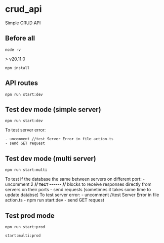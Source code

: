 # crud_api
Simple CRUD API

## Before all
```bush
node -v
```
\> v20.11.0
```bush
npm install
```

## API routes
```bush
npm run start:dev
```

## Test dev mode (simple server)
```bush
npm run start:dev
```
To test server error: 

    - uncomment //test Server Error in file action.ts
    - send GET request

## Test dev mode (multi server)

```bush
npm run start:multi
```

To test if the database the same between servers on different port:
    - uncomment 2 **// тест ------ //** blocks to receive responses directly from servers on their ports
    - send requests (sometimes it takes some time to update databse)
To test server error: 
    - uncomment //test Server Error in file action.ts
    - npm run start:dev
    - send GET request

## Test prod mode

```bush
npm run start:prod
```
```bush
start:multi:prod
```